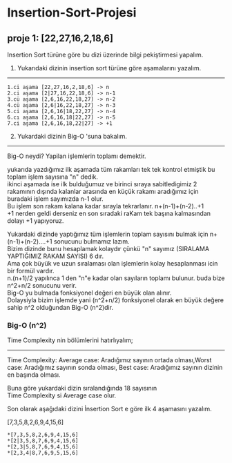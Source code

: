 # Insertion-Sort-Projesi
## proje 1: [22,27,16,2,18,6] 

Insertion Sort  türüne göre bu dizi üzerinde bilgi pekiştirmesi yapalım.

1) Yukarıdaki dizinin insertion sort türüne göre aşamalarını yazalım.
---
```
1.ci aşama [22,27,16,2,18,6] -> n 
2.ci aşama [2|27,16,22,18,6] -> n-1
3.cü aşama [2,6,16,22,18,27] -> n-2
4.cü aşama [2,6|16,22,18,27] -> n-3
5.ci aşama [2,6,16|18,22,27] -> n-4
6.cı aşama [2,6,16,18|22,27] -> n-5
7.ci aşama [2,6,16,18,22|27] -> +1
```

2) Yukardaki dizinin Big-O 'suna bakalım.
---
Big-O neydi? Yapilan işlemlerin toplamı demektir.

yukarıda yazdığımız ilk aşamada tüm rakamları tek tek kontrol etmiştik bu toplam işlem sayısına "n" dedik.  
ikinci aşamada ise ilk bulduğumuz ve birinci sıraya sabitledigimiz 2 rakamının dışında kalanlar arasında en küçük rakamı aradığımız için buradaki işlem sayımızda n-1 olur.  
Bu işlem son rakam kalana kadar sırayla tekrarlanır. n+(n-1)+(n-2)..+1  
+1 nerden geldi derseniz en son sıradaki raKam tek başına kalmasından dolayı +1 yapıyoruz.

Yukardaki dizinde yaptığımız tüm işlemlerin toplam sayısını bulmak için n+(n-1)+(n-2)....+1  sonucunu bulmamız lazım.  
Bizim dizinde bunu hesaplamak kolaydır çünkü "n" sayımız (SIRALAMA YAPTIĞIMIZ RAKAM SAYISI) 6 dır.  
Ama çok büyük ve uzun sıralaması olan işlemlerin kolay hesaplanması icin bir formül vardır.  
n.(n+1)/2 yapılınca 1 den "n"e kadar olan sayıların toplamı bulunur. buda bize n^2+n/2 sonucunu verir.  
Big-O yu bulmada fonksiyonel değeri en büyük olan alınır.  
Dolaysiyla bizim işlemde yani (n^2+n/2) fonksiyonel olarak en büyük değere sahip n^2 olduğundan Big-O (n^2)dir.

### Big-O (n^2)

Time Complexity nin bölümlerini hatırlıyalım;

---
 Time Complexity: Average case: Aradığımız sayının ortada olması,Worst case: Aradığımız sayının sonda olması, Best case: Aradığımız sayının dizinin en başında olması. 


Buna göre yukardaki dizin sıralandığında 18 sayısının  
Time Complexity si Average case olur.


Son olarak aşağıdaki dizini İnsertion Sort e göre ilk 4 aşamasını yazalım.  

[7,3,5,8,2,6,9,4,15,6]
```
*[7,3,5,8,2,6,9,4,15,6]
*[2|3,5,8,7,6,9,4,15,6]
*[2,3|5,8,7,6,9,4,15,6]
*[2,3,4|8,7,6,9,5,15,6]
```